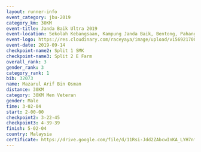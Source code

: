 ```yaml
---
layout: runner-info 
event_category: jbu-2019 
category_km: 30KM 
event-title: Janda Baik Ultra 2019
event-location: Sekolah Kebangsaan, Kampung Janda Baik, Bentong, Pahang, Malaysia 
event-logo: https://res.cloudinary.com/raceyaya/image/upload/v1569217009/logo/janda-baik_vch1pc.jpg 
event-date: 2019-09-14 
checkpoint-name2: Split 1 SMK 
checkpoint-name3: Split 2 E Farm 
overall_rank: 3
gender_rank: 3
category_rank: 1
bib: 32073
name: Mazarul Arif Bin Osman
distance: 30KM
category: 30KM Men Veteran
gender: Male
time: 3-02-04
start: 2-00-00
checkpoint2: 3-22-45
checkpoint3: 4-39-39
finish: 5-02-04
country: Malaysia
certificate: https://drive.google.com/file/d/11Rsi-Jdd2ZAbcwInKA_LYH7nf8qdTRPk/view?usp=sharing
---
```

